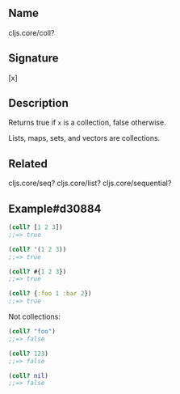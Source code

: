 ## Name
cljs.core/coll?

## Signature
[x]

## Description

Returns true if `x` is a collection, false otherwise.

Lists, maps, sets, and vectors are collections.

## Related
cljs.core/seq?
cljs.core/list?
cljs.core/sequential?

## Example#d30884

```clj
(coll? [1 2 3])
;;=> true

(coll? '(1 2 3))
;;=> true

(coll? #{1 2 3})
;;=> true

(coll? {:foo 1 :bar 2})
;;=> true
```

Not collections:

```clj
(coll? "foo")
;;=> false

(coll? 123)
;;=> false

(coll? nil)
;;=> false
```
